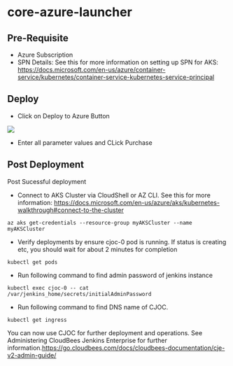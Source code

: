 # core-azure-launcher


## Pre-Requisite
 - Azure Subscription
 - SPN Details: See this for more information on setting up SPN for AKS: https://docs.microsoft.com/en-us/azure/container-service/kubernetes/container-service-kubernetes-service-principal

 
 
 ## Deploy
 
 - Click on Deploy to Azure Button

<a href="https://portal.azure.com/#create/Microsoft.Template/uri/https%3A%2F%2Fraw.githubusercontent.com%2FSpektraSystems%2Fcore-azure-launcher%2Fmaster%2FACI%2Fazuredeploy.json" target="_blank">
    <img src="http://azuredeploy.net/deploybutton.png"/>
</a>

- Enter all parameter values and CLick Purchase

## Post Deployment
Post Sucessful deployment
- Connect to AKS Cluster via CloudShell or AZ CLI. See this for more information: https://docs.microsoft.com/en-us/azure/aks/kubernetes-walkthrough#connect-to-the-cluster
 ```
az aks get-credentials --resource-group myAKSCluster --name myAKSCluster
 ```
- Verify deployments by ensure cjoc-0 pod is running. If status is creating etc, you should wait for about 2 minutes for completion
 ```
kubectl get pods
 ```
- Run following command to find admin password of jenkins instance
 ```
kubectl exec cjoc-0 -- cat /var/jenkins_home/secrets/initialAdminPassword
 ```
- Run following command to find DNS name of CJOC.
 ```
 kubectl get ingress
 ```

You can now use CJOC for further deployment and operations. See Administering CloudBees Jenkins Enterprise for further information.https://go.cloudbees.com/docs/cloudbees-documentation/cje-v2-admin-guide/


 
